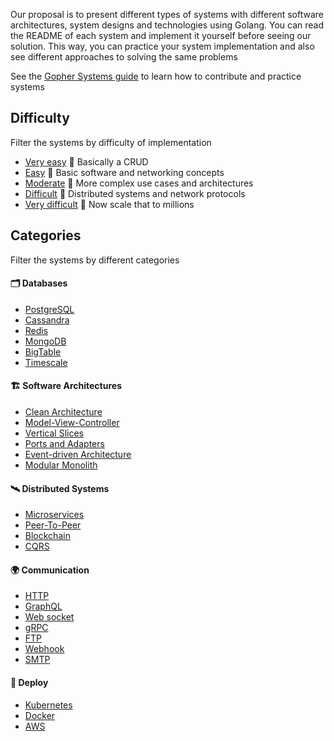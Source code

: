 Our proposal is to present different types of systems with different software architectures, system designs and technologies using Golang.
You can read the README of each system and implement it yourself before seeing our solution. This way, you can practice your system implementation
and also see different approaches to solving the same problems

See the [Gopher Systems guide]() to learn how to contribute and practice systems

## Difficulty

Filter the systems by difficulty of implementation

- [Very easy]() 🦎 Basically a CRUD
- [Easy]() 🐢 Basic software and networking concepts
- [Moderate]() 🐸 More complex use cases and architectures
- [Difficult]() 🐊 Distributed systems and network protocols
- [Very difficult]() 🦖 Now scale that to millions

## Categories

Filter the systems by different categories

#### 🗂️ Databases

- [PostgreSQL]()
- [Cassandra]()
- [Redis]()
- [MongoDB]()
- [BigTable]()
- [Timescale]()

#### 🏗️ Software Architectures

- [Clean Architecture]()
- [Model-View-Controller]()
- [Vertical Slices]()
- [Ports and Adapters]()
- [Event-driven Architecture]()
- [Modular Monolith]()

#### 🛰️ Distributed Systems

- [Microservices]()
- [Peer-To-Peer]()
- [Blockchain]()
- [CQRS]()

#### 🌍 Communication

- [HTTP]()
- [GraphQL]()
- [Web socket]()
- [gRPC]()
- [FTP]()
- [Webhook]()
- [SMTP]()

#### 🚀 Deploy

- [Kubernetes]()
- [Docker]()
- [AWS]()
